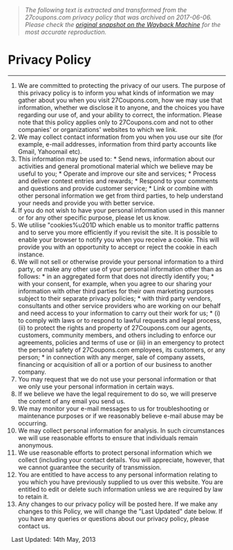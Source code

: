 > *The following text is extracted and transformed from the 27coupons.com privacy policy that was archived on 2017-06-06. Please check the [original snapshot on the Wayback Machine](https://web.archive.org/web/20170606144330id_/http%3A//www.27coupons.com/privacy-policy) for the most accurate reproduction.*

# Privacy Policy

* * *

  1. We are committed to protecting the privacy of our users. The purpose of this privacy policy is to inform you what kinds of information we may gather about you when you visit 27Coupons.com, how we may use that information, whether we disclose it to anyone, and the choices you have regarding our use of, and your ability to correct, the information. Please note that this policy applies only to 27Coupons.com and not to other companies' or organizations' websites to which we link.
  2. We may collect contact information from you when you use our site (for example, e-mail addresses, information from third party accounts like Gmail, Yahoomail etc).
  3. This information may be used to: 
    * Send news, information about our activities and general promotional material which we believe may be useful to you;
    * Operate and improve our site and services;
    * Process and deliver contest entries and rewards;
    * Respond to your comments and questions and provide customer service;
    * Link or combine with other personal information we get from third parties, to help understand your needs and provide you with better service.
  4. If you do not wish to have your personal information used in this manner or for any other specific purpose, please let us know.
  5. We utilise "cookies%u201D which enable us to monitor traffic patterns and to serve you more efficiently if you revisit the site. It is possible to enable your browser to notify you when you receive a cookie. This will provide you with an opportunity to accept or reject the cookie in each instance.
  6. We will not sell or otherwise provide your personal information to a third party, or make any other use of your personal information other than as follows: 
    * in an aggregated form that does not directly identify you;
    * with your consent, for example, when you agree to our sharing your information with other third parties for their own marketing purposes subject to their separate privacy policies;
    * with third party vendors, consultants and other service providers who are working on our behalf and need access to your information to carry out their work for us;
    * (i) to comply with laws or to respond to lawful requests and legal process, (ii) to protect the rights and property of 27Coupons.com our agents, customers, community members, and others including to enforce our agreements, policies and terms of use or (iii) in an emergency to protect the personal safety of 27Coupons.com employees, its customers, or any person;
    * in connection with any merger, sale of company assets, financing or acquisition of all or a portion of our business to another company.
  7. You may request that we do not use your personal information or that we only use your personal information in certain ways.
  8. If we believe we have the legal requirement to do so, we will preserve the content of any email you send us.
  9. We may monitor your e-mail messages to us for troubleshooting or maintenance purposes or if we reasonably believe e-mail abuse may be occurring.
  10. We may collect personal information for analysis. In such circumstances we will use reasonable efforts to ensure that individuals remain anonymous.
  11. We use reasonable efforts to protect personal information which we collect (including your contact details. You will appreciate, however, that we cannot guarantee the security of transmission.
  12. You are entitled to have access to any personal information relating to you which you have previously supplied to us over this website. You are entitled to edit or delete such information unless we are required by law to retain it.
  13. Any changes to our privacy policy will be posted here. If we make any changes to this Policy, we will change the "Last Updated" date below. If you have any queries or questions about our privacy policy, please contact us.



  Last Updated: 14th May, 2013 
